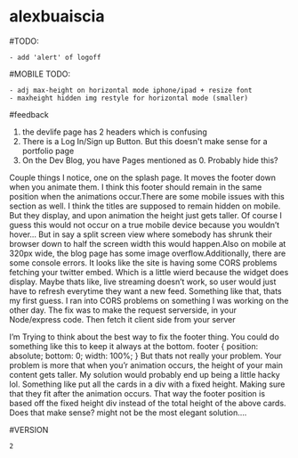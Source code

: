 # alexbuaiscia

#TODO:
    
    - add 'alert' of logoff

#MOBILE TODO:

    - adj max-height on horizontal mode iphone/ipad + resize font
    - maxheight hidden img restyle for horizontal mode (smaller)

#feedback

1) the devlife page has 2 headers which is confusing 
2) There is a Log In/Sign up Button. But this doesn't make sense for a portfolio page
3) On the Dev Blog, you have Pages mentioned as 0. Probably hide this?

 Couple things I notice, one on the splash page. It moves the footer down when you animate them. I think this footer should remain in the same position when the animations occur.There are some mobile issues with this section as well. I think the titles are supposed to remain hidden on mobile. But they display, and upon animation the height just gets taller. Of course I guess this would not occur on a true mobile device because you wouldn’t hover… But in say a split screen view where somebody has shrunk their browser down to half the screen width this would happen.Also on mobile at 320px wide, the blog page has some image overflow.Additionally, there are some console errors. It looks like the site is having some CORS problems fetching your twitter embed. Which is a little wierd because the widget does display. Maybe thats like, live streaming doesn’t work, so user would just have to refresh everytime they want a new feed. Something like that, thats my first guess. I ran into CORS problems on something I was working on the other day. The fix was to make the request serverside, in your Node/express code. Then fetch it client side from your server 

I’m Trying to think about the best way to fix the footer thing. You could do something like this to keep it always at the bottom.
footer {
 position: absolute;
 bottom: 0;
 width: 100%;
}
But thats not really your problem.
Your problem is more that when you’r animation occurs, the height of your main content gets taller. My solution would probably end up being a little hacky lol. Something like put all the cards in a div with a fixed height. Making sure that they fit after the animation occurs. That way the footer position is based off the fixed height div instead of the total height of the above cards. Does that make sense? might not be the most elegant solution….


#VERSION

    2